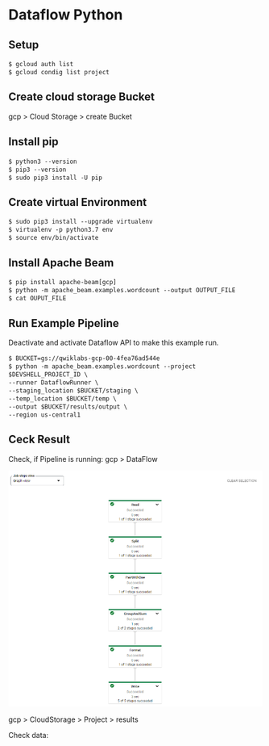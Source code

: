 # Dataflow Python

## Setup

    $ gcloud auth list
    $ gcloud condig list project
    
## Create cloud storage Bucket

gcp > Cloud Storage > create Bucket

## Install pip

    $ python3 --version
    $ pip3 --version
    $ sudo pip3 install -U pip
    
## Create virtual Environment

    $ sudo pip3 install --upgrade virtualenv
    $ virtualenv -p python3.7 env
    $ source env/bin/activate
    
## Install Apache Beam

    $ pip install apache-beam[gcp]
    $ python -m apache_beam.examples.wordcount --output OUTPUT_FILE
    $ cat OUPUT_FILE
    
## Run Example Pipeline

Deactivate and activate Dataflow API to make this example run.

    $ BUCKET=gs://qwiklabs-gcp-00-4fea76ad544e
    $ python -m apache_beam.examples.wordcount --project $DEVSHELL_PROJECT_ID \
    --runner DataflowRunner \
    --staging_location $BUCKET/staging \
    --temp_location $BUCKET/temp \
    --output $BUCKET/results/output \
    --region us-central1
  
## Ceck Result

Check, if Pipeline is running: gcp > DataFlow

![Dataflow Job](../../../img/gcp_dataflow_python_1.png)

gcp > CloudStorage > Project > results



Check data: 
